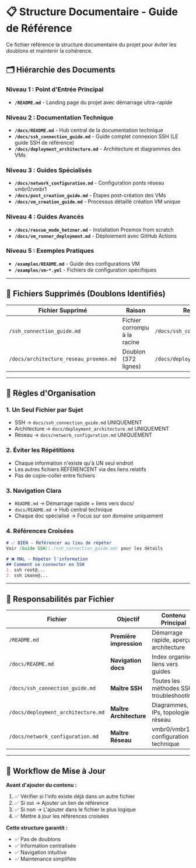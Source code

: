 # 📋 Structure Documentaire - Guide de Référence

Ce fichier référence la structure documentaire du projet pour éviter les doublons et maintenir la cohérence.

## 🗂️ Hiérarchie des Documents

### **Niveau 1 : Point d'Entrée Principal**
- **`/README.md`** - Landing page du projet avec démarrage ultra-rapide

### **Niveau 2 : Documentation Technique**
- **`/docs/README.md`** - Hub central de la documentation technique
- **`/docs/ssh_connection_guide.md`** - Guide complet connexion SSH (LE guide SSH de référence)
- **`/docs/deployment_architecture.md`** - Architecture et diagrammes des VMs

### **Niveau 3 : Guides Spécialisés**
- **`/docs/network_configuration.md`** - Configuration ponts réseau vmbr0/vmbr1
- **`/docs/post_creation_guide.md`** - Étapes post-création des VMs
- **`/docs/vm_creation_guide.md`** - Processus détaillé création VM unique

### **Niveau 4 : Guides Avancés**
- **`/docs/rescue_mode_hetzner.md`** - Installation Proxmox from scratch
- **`/docs/vm_runner_deployment.md`** - Déploiement avec GitHub Actions

### **Niveau 5 : Exemples Pratiques**
- **`/examples/README.md`** - Guide des configurations VM
- **`/examples/vm-*.yml`** - Fichiers de configuration spécifiques

---

## 🚫 Fichiers Supprimés (Doublons Identifiés)

| Fichier Supprimé | Raison | Remplacé par |
|------------------|---------|--------------|
| `/ssh_connection_guide.md` | Fichier corrompu à la racine | `/docs/ssh_connection_guide.md` |
| `/docs/architecture_reseau_proxmox.md` | Doublon (372 lignes) | `/docs/deployment_architecture.md` |

---

## 📐 Règles d'Organisation

### **1. Un Seul Fichier par Sujet**
- SSH → `docs/ssh_connection_guide.md` UNIQUEMENT
- Architecture → `docs/deployment_architecture.md` UNIQUEMENT
- Réseau → `docs/network_configuration.md` UNIQUEMENT

### **2. Éviter les Répétitions**
- Chaque information n'existe qu'à UN seul endroit
- Les autres fichiers RÉFÉRENCENT via des liens relatifs
- Pas de copie-coller entre fichiers

### **3. Navigation Clara**
- `README.md` → Démarrage rapide + liens vers docs/
- `docs/README.md` → Hub central technique
- Chaque doc spécialisé → Focus sur son domaine uniquement

### **4. Références Croisées**
```markdown
# ✅ BIEN - Référencer au lieu de répéter
Voir [Guide SSH](./ssh_connection_guide.md) pour les détails

# ❌ MAL - Répéter l'information
## Comment se connecter en SSH
1. ssh root@...
2. ssh imane@...
```

---

## 🎯 Responsabilités par Fichier

| Fichier | Objectif | Contenu Principal |
|---------|----------|-------------------|
| `/README.md` | **Première impression** | Démarrage rapide, aperçu architecture |
| `/docs/README.md` | **Navigation docs** | Index organisé, liens vers guides |
| `/docs/ssh_connection_guide.md` | **Maître SSH** | Toutes les méthodes SSH, troubleshooting |
| `/docs/deployment_architecture.md` | **Maître Architecture** | Diagrammes, IPs, topologie réseau |
| `/docs/network_configuration.md` | **Maître Réseau** | vmbr0/vmbr1, configuration technique |

---

## 🔄 Workflow de Mise à Jour

**Avant d'ajouter du contenu :**
1. ✅ Vérifier si l'info existe déjà dans un autre fichier
2. ✅ Si oui → Ajouter un lien de référence
3. ✅ Si non → L'ajouter dans le fichier le plus logique
4. ✅ Mettre à jour les références croisées

**Cette structure garantit :**
- ✅ Pas de doublons
- ✅ Information centralisée 
- ✅ Navigation intuitive
- ✅ Maintenance simplifiée 